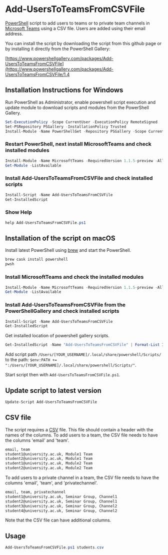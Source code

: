 # Add-UsersToTeamsFromCSVFile

[PowerShell](https://docs.microsoft.com/en-us/powershell/) script to add users to teams or to private team channels in [Microsoft Teams](https://teams.microsoft.com/) using a CSV file. Users are added using their email address.

You can install the script by downloading the script from this github page or by installing it directly from the PowerShell Gallery:

[https://www.powershellgallery.com/packages/Add-UsersToTeamsFromCSVFile](https://www.powershellgallery.com/packages/Add-UsersToTeamsFromCSVFile/1.4

## Installation Instructions for Windows

Run PowerShell as Administrator, enable powershell script execution and update module to download scripts and modules from the PowerShell Gallery.

```powershell
Set-ExecutionPolicy -Scope CurrentUser -ExecutionPolicy RemoteSigned
Set-PSRepository PSGallery -InstallationPolicy Trusted
Install-Module -Name PowerShellGet -Repository PSGallery -Scope CurrentUser -Force -AllowClobber
```

### Restart PowerShell, next install MicrosoftTeams and check installed modules

```powershell
Install-Module -Name MicrosoftTeams -RequiredVersion 1.1.5-preview -AllowPrerelease -force -AllowClobber -Scope CurrentUser
Get-Module -ListAvailable
```

### Install Add-UsersToTeamsFromCSVFile and check installed scripts

```powershell
Install-Script -Name Add-UsersToTeamsFromCSVFile
Get-InstalledScript
```

### Show Help

```powershell
help Add-UsersToTeamsFromCSVFile.ps1
```

## Installation of the script on macOS

Install latest PowerShell using [brew](https://brew.sh) and start the PowerShell.

```bash
brew cask install powershell
pwsh
```

### Install MicrosoftTeams and check the installed modules

```powershell
Install-Module -Name MicrosoftTeams -RequiredVersion 1.1.5-preview -AllowPrerelease -force -AllowClobber
Get-Module -ListAvailable
```

### Install Add-UsersToTeamsFromCSVFile from the PowerShellGallery and check installed scripts

```powershell
Install-Script -Name Add-UsersToTeamsFromCSVFile
Get-InstalledScript
```

Get installed location of powershell gallery scripts.

```powershell
Get-InstalledScript -Name "Add-UsersToTeamsFromCSVFile" | Format-List InstalledLocation
```

Add script path `/Users/[YOUR_USERNAME]/.local/share/powershell/Scripts/` to the path: `$env:PATH += ":/Users/[YOUR_USERNAME]/.local/share/powershell/Scripts/"`.

Start script then with `Add-UsersToTeamsFromCSVFile.ps1`.

## Update script to latest version

```powershell
Update-Script Add-UsersToTeamsFromCSVFile
```

## CSV file

The script requires a [CSV](https://en.wikipedia.org/wiki/Comma-separated_values) file. This file should contain a header with the names of the columns. To add users to a team, the CSV file needs to have the columns 'email' and 'team'.

```txt
email, team
student1@university.ac.uk, Module1 Team
student2@university.ac.uk, Module1 Team
student1@university.ac.uk, Module2 Team
student2@university.ac.uk, Module2 Team
```

To add users to a private channel in a team, the CSV file needs to have the columns 'email', 'team', and 'privatechannel'.

```txt
email, team, privatechannel
student1@university.ac.uk, Seminar Group, Channel1
student2@university.ac.uk, Seminar Group, Channel1
student3@university.ac.uk, Seminar Group, Channel2
student4@university.ac.uk, Seminar Group, Channel2
```

Note that the CSV file can have additional columns.

## Usage

```powershell
Add-UsersToTeamsFromCSVFile.ps1 students.csv
```
